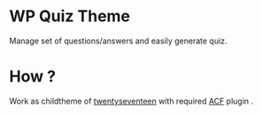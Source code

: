 # WP Quiz Theme
Manage set of questions/answers and easily generate quiz.

# How ?
Work as childtheme of [twentyseventeen](https://fr.wordpress.org/themes/twentyseventeen) with required [ACF](https://www.advancedcustomfields.com/) plugin .
